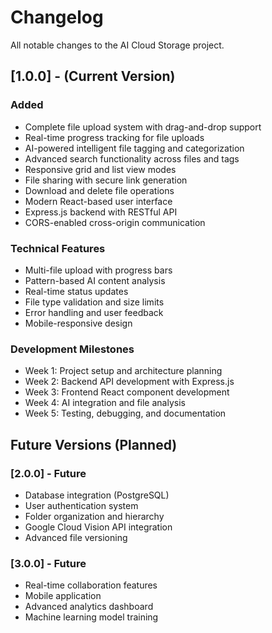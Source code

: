 # Changelog

All notable changes to the AI Cloud Storage project.

## [1.0.0] - (Current Version)

### Added
- Complete file upload system with drag-and-drop support
- Real-time progress tracking for file uploads
- AI-powered intelligent file tagging and categorization
- Advanced search functionality across files and tags
- Responsive grid and list view modes
- File sharing with secure link generation
- Download and delete file operations
- Modern React-based user interface
- Express.js backend with RESTful API
- CORS-enabled cross-origin communication

### Technical Features
- Multi-file upload with progress bars
- Pattern-based AI content analysis
- Real-time status updates
- File type validation and size limits
- Error handling and user feedback
- Mobile-responsive design

### Development Milestones
- Week 1: Project setup and architecture planning
- Week 2: Backend API development with Express.js
- Week 3: Frontend React component development
- Week 4: AI integration and file analysis
- Week 5: Testing, debugging, and documentation

## Future Versions (Planned)

### [2.0.0] - Future
- Database integration (PostgreSQL)
- User authentication system
- Folder organization and hierarchy
- Google Cloud Vision API integration
- Advanced file versioning

### [3.0.0] - Future
- Real-time collaboration features
- Mobile application
- Advanced analytics dashboard
- Machine learning model training